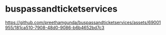# buspassandticketservices


https://github.com/preethamgunda/buspassandticketservices/assets/69001955/181ca510-7908-48d0-9086-b6b4652bd7c3

